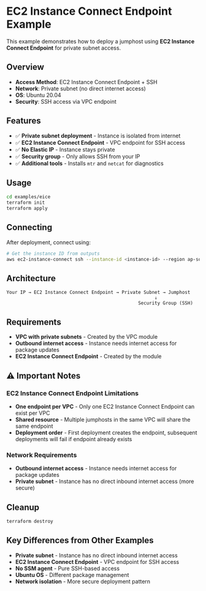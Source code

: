 # EC2 Instance Connect Endpoint Example

This example demonstrates how to deploy a jumphost using **EC2 Instance Connect Endpoint** for private subnet access.

## Overview

- **Access Method**: EC2 Instance Connect Endpoint + SSH
- **Network**: Private subnet (no direct internet access)
- **OS**: Ubuntu 20.04
- **Security**: SSH access via VPC endpoint

## Features

- ✅ **Private subnet deployment** - Instance is isolated from internet
- ✅ **EC2 Instance Connect Endpoint** - VPC endpoint for SSH access
- ✅ **No Elastic IP** - Instance stays private
- ✅ **Security group** - Only allows SSH from your IP
- ✅ **Additional tools** - Installs `mtr` and `netcat` for diagnostics

## Usage

```bash
cd examples/eice
terraform init
terraform apply
```

## Connecting

After deployment, connect using:

```bash
# Get the instance ID from outputs
aws ec2-instance-connect ssh --instance-id <instance-id> --region ap-southeast-2
```

## Architecture

```plaintext
Your IP → EC2 Instance Connect Endpoint → Private Subnet → Jumphost
                                                      ↓
                                                Security Group (SSH)
```

## Requirements

- **VPC with private subnets** - Created by the VPC module
- **Outbound internet access** - Instance needs internet access for package updates
- **EC2 Instance Connect Endpoint** - Created by the module

## ⚠️ Important Notes

### EC2 Instance Connect Endpoint Limitations

- **One endpoint per VPC** - Only one EC2 Instance Connect Endpoint can exist per VPC
- **Shared resource** - Multiple jumphosts in the same VPC will share the same endpoint
- **Deployment order** - First deployment creates the endpoint, subsequent deployments will fail if endpoint already exists

### Network Requirements

- **Outbound internet access** - Instance needs internet access for package updates
- **Private subnet** - Instance has no direct inbound internet access (more secure)

## Cleanup

```bash
terraform destroy
```

## Key Differences from Other Examples

- **Private subnet** - Instance has no direct inbound internet access
- **EC2 Instance Connect Endpoint** - VPC endpoint for SSH access
- **No SSM agent** - Pure SSH-based access
- **Ubuntu OS** - Different package management
- **Network isolation** - More secure deployment pattern
